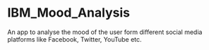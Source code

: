 # IBM_Mood_Analysis
An app to analyse the mood of the user form different social media platforms like Facebook, Twitter, YouTube etc.
